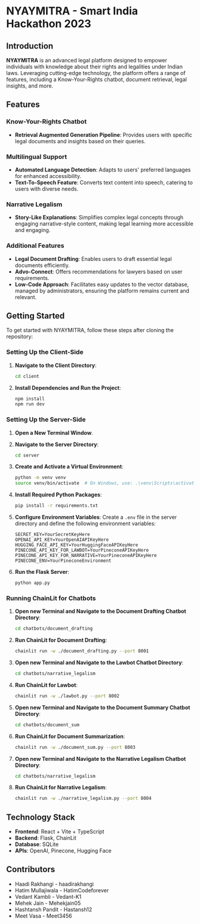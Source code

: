 # NYAYMITRA - Smart India Hackathon 2023

## Introduction
**NYAYMITRA** is an advanced legal platform designed to empower individuals with knowledge about their rights and legalities under Indian laws. Leveraging cutting-edge technology, the platform offers a range of features, including a Know-Your-Rights chatbot, document retrieval, legal insights, and more.

## Features

### Know-Your-Rights Chatbot
- **Retrieval Augmented Generation Pipeline**: Provides users with specific legal documents and insights based on their queries.

### Multilingual Support
- **Automated Language Detection**: Adapts to users' preferred languages for enhanced accessibility.
- **Text-To-Speech Feature**: Converts text content into speech, catering to users with diverse needs.

### Narrative Legalism
- **Story-Like Explanations**: Simplifies complex legal concepts through engaging narrative-style content, making legal learning more accessible and engaging.

### Additional Features
- **Legal Document Drafting**: Enables users to draft essential legal documents efficiently.
- **Advo-Connect**: Offers recommendations for lawyers based on user requirements.
- **Low-Code Approach**: Facilitates easy updates to the vector database, managed by administrators, ensuring the platform remains current and relevant.


## Getting Started
To get started with NYAYMITRA, follow these steps after cloning the repository:

### Setting Up the Client-Side
1. **Navigate to the Client Directory**:
   ```bash
   cd client
   ```

2. **Install Dependencies and Run the Project**:
   ```bash
   npm install
   npm run dev
   ```

### Setting Up the Server-Side
1. **Open a New Terminal Window**.

2. **Navigate to the Server Directory**:
   ```bash
   cd server
   ```

3. **Create and Activate a Virtual Environment**:
   ```bash
   python -m venv venv
   source venv/bin/activate  # On Windows, use: .\venv\Scripts\activate
   ```

4. **Install Required Python Packages**:
   ```bash
   pip install -r requirements.txt
   ```

5. **Configure Environment Variables**:
   Create a `.env` file in the server directory and define the following environment variables:
   ```env
   SECRET_KEY=YourSecretKeyHere
   OPENAI_API_KEY=YourOpenAIAPIKeyHere
   HUGGING_FACE_API_KEY=YourHuggingFaceAPIKeyHere
   PINECONE_API_KEY_FOR_LAWBOT=YourPineconeAPIKeyHere
   PINECONE_API_KEY_FOR_NARRATIVE=YourPineconeAPIKeyHere
   PINECONE_ENV=YourPineconeEnvironment
   ```

6. **Run the Flask Server**:
   ```bash
   python app.py
   ```

### Running ChainLit for Chatbots
1. **Open new Terminal and Navigate to the Document Drafting Chatbot Directory**:
   ```bash
   cd chatbots/document_drafting
   ```

2. **Run ChainLit for Document Drafting**:
   ```bash
   chainlit run -w ./document_drafting.py --port 8001
   ```

3. **Open new Terminal and Navigate to the Lawbot Chatbot Directory**:
   ```bash
   cd chatbots/narrative_legalism
   ```

4. **Run ChainLit for Lawbot**:
   ```bash
   chainlit run -w ./lawbot.py --port 8002
   ```
   
5. **Open new Terminal and Navigate to the Document Summary Chatbot Directory**:
   ```bash
   cd chatbots/document_sum
   ```
   
6. **Run ChainLit for Document Summarization**:
   ```bash
   chainlit run -w ./document_sum.py --port 8003
   ```
7. **Open new Terminal and Navigate to the Narrative Legalism Chatbot Directory**:
   ```bash
   cd chatbots/narrative_legalism
   ```

8. **Run ChainLit for Narrative Legalism**:
   ```bash
   chainlit run -w ./narrative_legalism.py --port 8004
   ```


## Technology Stack
- **Frontend**: React + Vite + TypeScript
- **Backend**: Flask, ChainLit
- **Database**: SQLite
- **APIs**: OpenAI, Pinecone, Hugging Face

## Contributors
- Haadi Rakhangi - haadirakhangi
- Hatim Mullajiwala - HatimCodeforever
- Vedant Kambli - Vedant-K1
- Mehek Jain - Mehekjain05
- Hashtansh Pandit - Hastansh12
- Meet Vasa - Meet3456
